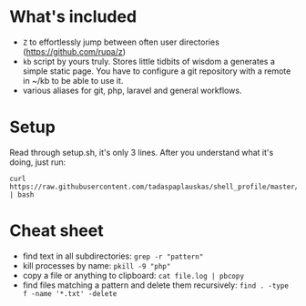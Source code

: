 # What's included
- `Z` to effortlessly jump between often user directories (https://github.com/rupa/z)
- `kb` script by yours truly. Stores little tidbits of wisdom a generates a simple static page. You have to configure a git repository with a remote in ~/kb to be able to use it.
- various aliases for git, php, laravel and general workflows.

# Setup

Read through setup.sh, it's only 3 lines. After you understand what it's doing, just run:
```
curl https://raw.githubusercontent.com/tadaspaplauskas/shell_profile/master/setup.sh | bash
```

# Cheat sheet

* find text in all subdirectories: `grep -r "pattern"`
* kill processes by name: `pkill -9 "php"`
* copy a file or anything to clipboard: `cat file.log | pbcopy`
* find files matching a pattern and delete them recursively: `find . -type f -name '*.txt' -delete`

